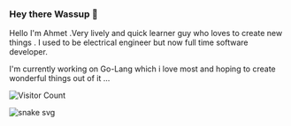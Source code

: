 ### Hey there Wassup 👋



Hello I'm Ahmet .Very lively and quick learner guy who loves to create new things . I used to be electrical engineer but now full time software developer.


I'm currently working on Go-Lang which i love most and hoping to create wonderful things out of it ...

![Visitor Count](https://profile-counter.glitch.me/{ASaidOguz}/count.svg)

![snake svg](https://github.com/ASaidOguz/ASaidOguz/blob/output/github-contribution-grid-snake.svg)
